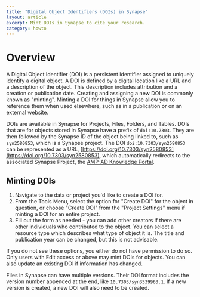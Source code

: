 ```yaml
---
title: "Digital Object Identifiers (DOIs) in Synapse"
layout: article
excerpt: Mint DOIs in Synapse to cite your research.
category: howto
---
```


<style>
#image {
    width: 35%;
}
#tableImage {
    width: 65%;
}
#tableImage:hover {
    transform: scale(3.0);
    outline: 1px solid #1e7098;
}
#image:hover {
    transform: scale(3.0);
    outline: 1px solid #1e7098;
}
</style>

# Overview

A Digital Object Identifier (DOI) is a persistent identifier assigned to uniquely identify a digital object. A DOI is defined by a digital location like a URL and a description of the object. This description includes attribution and a creation or publication date. Creating and assigning a new DOI is commonly known as "minting". Minting a DOI for things in Synapse allow you to reference them when used elsewhere, such as in a publication or on an external website.

DOIs are available in Synapse for Projects, Files, Folders, and Tables. DOIs that are for objects stored in Synapse have a prefix of `doi:10.7303`. They are then followed by the Synapse ID of the object being linked to, such as `syn2580853`, which is a Synapse project. The DOI `doi:10.7303/syn2580853` can be represented as a URL, [https://doi.org/10.7303/syn2580853](https://doi.org/10.7303/syn2580853), which automatically redirects to the associated Synapse Project, the [AMP-AD Knowledge Portal](https://www.synapse.org/#!Synapse:syn2580853).

## Minting DOIs

1. Navigate to the data or project you'd like to create a DOI for.
1. From the Tools Menu, select the option for "Create DOI" for the object in question, or choose "Create DOI" from the "Project Settings" menu if minting a DOI for an entire project.
1. Fill out the form as needed - you can add other creators if there are other individuals who contributed to the object. You can select a resource type which describes what type of object it is. The title and publication year can be changed, but this is not advisable.

If you do not see these options, you either do not have permission to do so. Only users with Edit access or above may mint DOIs for objects. You can also update an existing DOI if information has changed.

Files in Synapse can have multiple versions. Their DOI format includes the version number appended at the end, like `10.7303/syn3539963.1`. If a new version is created, a new DOI will also need to be created.
